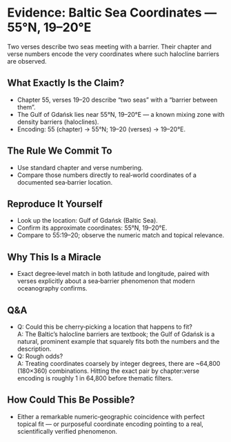 # Evidence: Baltic Sea Coordinates — 55°N, 19–20°E

Two verses describe two seas meeting with a barrier. Their chapter and verse numbers encode the very coordinates where such halocline barriers are observed.

## What Exactly Is the Claim?
- Chapter 55, verses 19–20 describe “two seas” with a “barrier between them”.
- The Gulf of Gdańsk lies near 55°N, 19–20°E — a known mixing zone with density barriers (haloclines).
- Encoding: 55 (chapter) → 55°N; 19–20 (verses) → 19–20°E.

## The Rule We Commit To
- Use standard chapter and verse numbering.
- Compare those numbers directly to real‑world coordinates of a documented sea‑barrier location.

## Reproduce It Yourself
- Look up the location: Gulf of Gdańsk (Baltic Sea).
- Confirm its approximate coordinates: 55°N, 19–20°E.
- Compare to 55:19–20; observe the numeric match and topical relevance.

## Why This Is a Miracle
- Exact degree‑level match in both latitude and longitude, paired with verses explicitly about a sea‑barrier phenomenon that modern oceanography confirms.

## Q&A
- Q: Could this be cherry‑picking a location that happens to fit?  
  A: The Baltic’s halocline barriers are textbook; the Gulf of Gdańsk is a natural, prominent example that squarely fits both the numbers and the description.
- Q: Rough odds?  
  A: Treating coordinates coarsely by integer degrees, there are ~64,800 (180×360) combinations. Hitting the exact pair by chapter:verse encoding is roughly 1 in 64,800 before thematic filters.

## How Could This Be Possible?
- Either a remarkable numeric‑geographic coincidence with perfect topical fit — or purposeful coordinate encoding pointing to a real, scientifically verified phenomenon.
